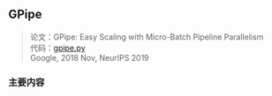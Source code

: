 ## GPipe
> 论文：GPipe: Easy Scaling with Micro-Batch Pipeline Parallelism  
> 代码：[gpipe.py](https://github.com/tensorflow/lingvo/blob/master/lingvo/core/gpipe.py)  
> Google, 2018 Nov, NeurIPS 2019


### 主要内容